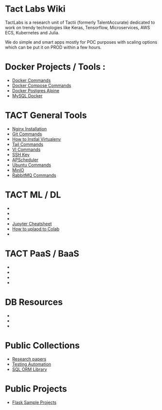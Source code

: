 # Tact Labs Wiki

TactLabs is a research unit of Tactii (formerly TalentAccurate) dedicated to work on trendy technologies like Keras, Tensorflow, Microservices, AWS ECS, Kubernetes and Julia.

We do simple and smart apps mostly for POC purposes with scaling options which can be put it on PROD within a few hours.

# Docker Projects / Tools :

  * [Docker Commands](docker-commands.md)
  * [Docker Compose Commands](docker-compose-commands.md)
  * [Docker Postgres Alpine](docker-postgres-alpine-commands.md)
  * [MySQL Docker](mysql-docker.md)

# TACT General Tools
  * [Nginx Installation](nginx-installation-ubuntu.md)
  * [Git Commands](git-commands.md)
  * [How to Instlal Virtualenv](how-to-install-virtualenv.md)
  * [Tail Commands](tail-commands.md)
  * [VI Commands](vi-commands.md)
  * [SSH Key](ssh-key.md)
  * [APScheduler](apscheduler.md)
  * [Ubuntu Commands](ubuntu-commands.md)
  * [MinIO](minio-commands.md)
  * [RabbitMQ Commands](rabbitmq-commands.md)

# TACT ML / DL
  * [](ml-libraries.md)
  * [](ml-dl-deployments.md)
  * [](luigi.md)
  * [Jupyter Cheatsheet](jupyter-cheatsheet.md)
  * [How to uplaod to Colab](how-to-upload-to-colab.md)
  * []()

# TACT PaaS / BaaS
  * [](paas.md)
  * []()
  * []()
  * []()

# DB Resources
  * [](mongodb-installation.md)
  * [](mongodb-commands.md)
  * [](mysql-docker.md)

# Public Collections
  * [Research papers](research-papers.md)
  * [Testing Automation](https://reflect.run/)
  * [SQL ORM Library](https://github.com/absent1706/sqlalchemy-mixins)
  

# Public Projects
  * [Flask Sample Projects](flask-sample-projects.md)


